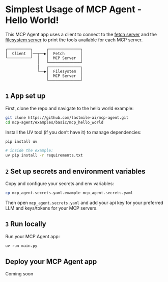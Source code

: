 # Simplest Usage of MCP Agent - Hello World!

This MCP Agent app uses a client to connect to the [fetch server](https://github.com/modelcontextprotocol/servers/tree/main/src/fetch) and the [filesystem server](https://github.com/modelcontextprotocol/servers/tree/main/src/filesystem) to print the tools available for each MCP server.

```plaintext
┌──────────┐      ┌──────────────┐
│  Client  │──┬──▶│  Fetch       │
└──────────┘  │   │  MCP Server  │
              │   └──────────────┘
              |   ┌──────────────┐
              └──▶│  Filesystem  │
                  │  MCP Server  │
                  └──────────────┘
```

## `1` App set up

First, clone the repo and navigate to the hello world example:

```bash
git clone https://github.com/lastmile-ai/mcp-agent.git
cd mcp-agent/examples/basic/mcp_hello_world
```

Install the UV tool (if you don’t have it) to manage dependencies:

```bash
pip install uv

# inside the example:
uv pip install -r requirements.txt
```

## `2` Set up secrets and environment variables

Copy and configure your secrets and env variables:

```bash
cp mcp_agent.secrets.yaml.example mcp_agent.secrets.yaml
```

Then open `mcp_agent.secrets.yaml` and add your api key for your preferred LLM and keys/tokens for your MCP servers.

## `3` Run locally

Run your MCP Agent app:

```bash
uv run main.py
```

## Deploy your MCP Agent app

Coming soon
